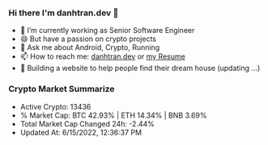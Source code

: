 ### Hi there I'm danhtran.dev 👋

- 🔭 I’m currently working as Senior Software Engineer
- 😄 But have a passion on crypto projects
- 💬 Ask me about Android, Crypto, Running 
- 📫 How to reach me: <a href="https://danhtran.dev" target="_blank">danhtran.dev</a> or <a href="Developer-Resume.pdf" target="_blank">my Resume</a>
- 🌱 Building a website to help people find their dream house (updating ...)

### Crypto Market Summarize
- Active Crypto: 13436
- % Market Cap: BTC 42.93% | ETH 14.34% | BNB 3.69%
- Total Market Cap Changed 24h: -2.44%
- Updated At: 6/15/2022, 12:36:37 PM
